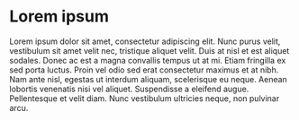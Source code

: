 # Lorem ipsum

Lorem ipsum dolor sit amet, consectetur adipiscing elit. Nunc purus velit, vestibulum sit amet velit nec, tristique aliquet velit. Duis at nisl et est aliquet sodales. Donec ac est a magna convallis tempus ut at mi. Etiam fringilla ex sed porta luctus. Proin vel odio sed erat consectetur maximus et at nibh. Nam ante nisl, egestas ut interdum aliquam, scelerisque eu neque. Aenean lobortis venenatis nisi vel aliquet. Suspendisse a eleifend augue. Pellentesque et velit diam. Nunc vestibulum ultricies neque, non pulvinar arcu.
